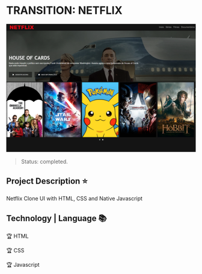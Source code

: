 # TRANSITION: NETFLIX
<p align="center">
  <img src="https://github.com/nando-cezar/repository-img/blob/master/ui-clone-netflix-hcj.PNG">
</p>

> Status: completed.

## Project Description :star:

Netflix Clone UI with HTML, CSS and Native Javascript

## Technology | Language :books:

:trophy: HTML

:trophy: CSS

:trophy: Javascript

